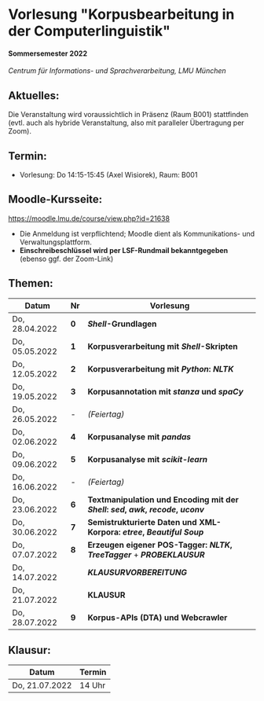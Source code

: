# Vorlesung "Korpusbearbeitung in der Computerlinguistik"

#### Sommersemester 2022

*Centrum für Informations- und Sprachverarbeitung, LMU München*


## Aktuelles:

Die Veranstaltung wird voraussichtlich in Präsenz (Raum B001) stattfinden (evtl. auch als hybride Veranstaltung, also mit paralleler Übertragung per Zoom).


## Termin:

- Vorlesung: Do 14:15-15:45 (Axel Wisiorek), Raum: B001



## Moodle-Kursseite:

https://moodle.lmu.de/course/view.php?id=21638


- Die Anmeldung ist verpflichtend; Moodle dient als Kommunikations- und Verwaltungsplattform.
- **Einschreibeschlüssel wird per LSF-Rundmail bekanntgegeben** (ebenso ggf. der Zoom-Link)




## Themen:

| Datum  | Nr | Vorlesung | 
| ------------- | ------------- | ------------- | 
|  Do, 28.04.2022 |  **0** | ***Shell*-Grundlagen** |
|  Do, 05.05.2022 |  **1** | **Korpusverarbeitung mit *Shell*-Skripten** |
|  Do, 12.05.2022 |  **2** | **Korpusverarbeitung mit *Python*: *NLTK*** |
|  Do, 19.05.2022 |  **3** | **Korpusannotation mit *stanza* und *spaCy*** |
|  Do, 26.05.2022 |  - | *(Feiertag)*  |
|  Do, 02.06.2022 |  **4** | **Korpusanalyse mit *pandas*** |
|  Do, 09.06.2022 |  **5** | **Korpusanalyse mit *scikit-learn*** |
|  Do, 16.06.2022 | - | *(Feiertag)*  |
|  Do, 23.06.2022 |  **6** | **Textmanipulation und Encoding mit der *Shell*:  *sed*, *awk*, *recode*, *uconv*** |
|  Do, 30.06.2022 |  **7** | **Semistrukturierte Daten und XML-Korpora: *etree*, *Beautiful Soup*** |
|  Do, 07.07.2022 |  **8** | **Erzeugen eigener POS-Tagger: *NLTK*, *TreeTagger*** + ***PROBEKLAUSUR*** |
|  Do, 14.07.2022 |   | ***KLAUSURVORBEREITUNG*** |
|  Do, 21.07.2022 |   | **KLAUSUR** |
|  Do, 28.07.2022 |  **9** | **Korpus-APIs (DTA) und Webcrawler** |


## Klausur:

| Datum  | Termin | 
| ------------- | ------------- | 
|  Do, 21.07.2022 |  14 Uhr   | 


